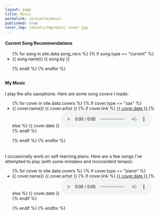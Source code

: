 ```yaml
---
layout: page
title: Music
permalink: /projects/music
published: true
cover_img: /assets/img/music_cover.jpg
---
```


#### Current Song Recommendations

<ul class="song-rec-list">
    {% for song in site.data.song_recs %}
    {% if song.type == "current"  %}
    <li>
    <div class="song-list">
        {{ song.name}}
        <span>{{ song.by }}</span>
    </div>
    </li>
    {% endif %}
    {% endfor %}
</ul>


#### My Music
I play the alto saxophone. Here are some song covers I made:

<ul class="cover-list">
    {% for cover in site.data.covers %}
    {% if cover.type == "sax"  %}
    <li>
    <div class="song-list">
        {{ cover.name}}
        <span>{{ cover.artist }}</span>
        <span>
            {% if cover.link %}
            <a href= "{{ cover.link | relative_url }}" target="_blank" rel="noopener noreferrer">
              {{ cover.date }}
            </a>
            {% else %}
            <span>{{ cover.date }}</span>
            <audio controls>
              <source src="{{ cover.source | relative_url }}" type="audio/mpeg">
              Your browser does not support the audio element.
            </audio>
            {% endif %}
        </span>
    </div>
    </li>
    {% endif %}
    {% endfor %}
</ul>


I occasionally work on self-learning piano. Here are a few songs I've attempted to play (with some mistakes and inconsistent tempo):

<ul class="cover-list">
    {% for cover in site.data.covers %}
    {% if cover.type == "piano"  %}
    <li>
    <div class="song-list">
        {{ cover.name}}
        <span>{{ cover.artist }}</span>
        <span>
            {% if cover.link %}
            <a href= "{{ cover.link | relative_url }}" target="_blank" rel="noopener noreferrer">
              {{ cover.date }}
            </a>
            {% else %}
            <span>{{ cover.date }}</span>
            <audio controls>
              <source src="{{ cover.source | relative_url }}" type="audio/mpeg">
              Your browser does not support the audio element.
            </audio>
            {% endif %}
        </span>
    </div>
    </li>
    {% endif %}
    {% endfor %}
</ul>

<!-- CSS for layout styling -->
<style>
  .song-rec-list {
    margin-bottom: 30px;
  }
  .song-list {
    margin-bottom: 15px;
  }
  .cover-list {
    margin-bottom: 35px;
  }
</style>